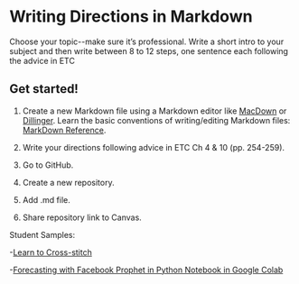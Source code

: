 # Writing Directions in Markdown

Choose your topic--make sure it’s professional. Write a short intro to your subject and then write between 8 to 12 steps, one sentence each following the advice in ETC

## Get started!

1. Create a new Markdown file using a Markdown editor like [MacDown](https://github.com/MacDownApp) or [Dillinger](https://dillinger.io). Learn the basic conventions of writing/editing Markdown files: [MarkDown Reference](https://daringfireball.net/projects/markdown/). 

2. Write your directions following advice in ETC Ch 4 & 10 (pp. 254-259). 

3. Go to GitHub.

4. Create a new repository. 

5. Add .md file.

6. Share repository link to Canvas. 


Student Samples:

-[Learn to Cross-stitch](https://github.com/chloeccmt/Cross-Stitch)

-[Forecasting with Facebook Prophet in Python Notebook in Google Colab](https://github.com/als429/600/blob/main/assignments/3/directions.md)













